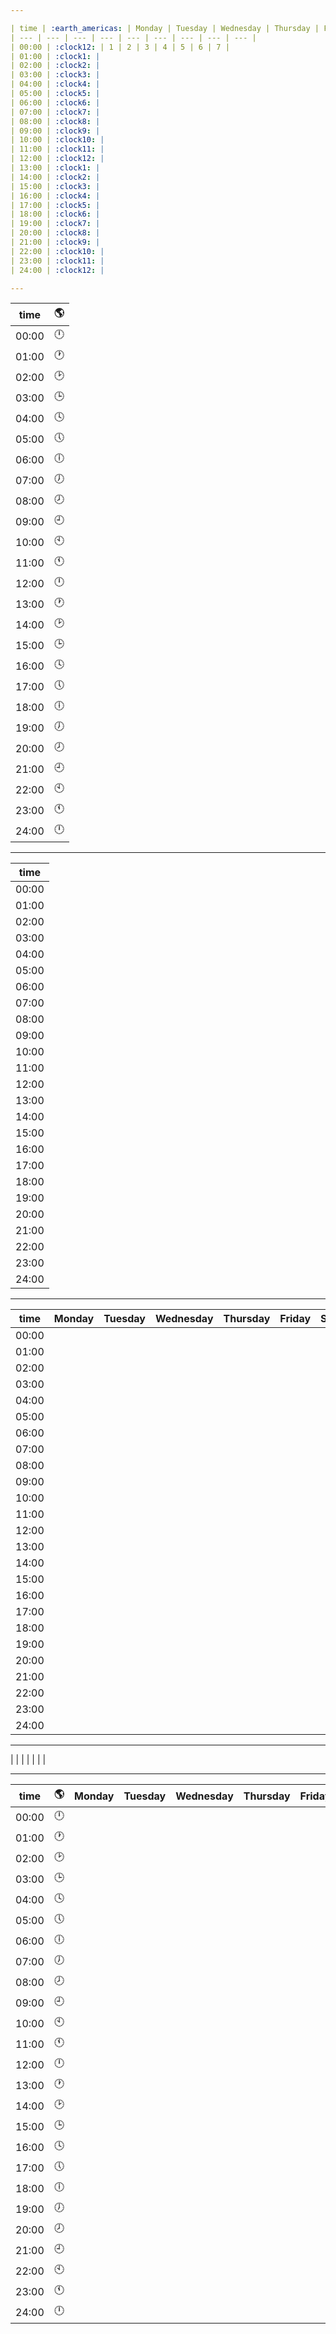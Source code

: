 ```yaml
---

| time | :earth_americas: | Monday | Tuesday | Wednesday | Thursday | Friday | Saturday | Sunday |
| --- | --- | --- | --- | --- | --- | --- | --- | --- | 
| 00:00 | :clock12: | 1 | 2 | 3 | 4 | 5 | 6 | 7 |
| 01:00 | :clock1: |
| 02:00 | :clock2: |
| 03:00 | :clock3: |
| 04:00 | :clock4: |
| 05:00 | :clock5: |
| 06:00 | :clock6: |
| 07:00 | :clock7: |
| 08:00 | :clock8: |
| 09:00 | :clock9: |
| 10:00 | :clock10: |
| 11:00 | :clock11: |
| 12:00 | :clock12: |
| 13:00 | :clock1: |
| 14:00 | :clock2: |
| 15:00 | :clock3: |
| 16:00 | :clock4: |
| 17:00 | :clock5: |
| 18:00 | :clock6: |
| 19:00 | :clock7: |
| 20:00 | :clock8: |
| 21:00 | :clock9: |
| 22:00 | :clock10: |
| 23:00 | :clock11: |
| 24:00 | :clock12: |

---
```


| time | :earth_americas: |
| --- | ---| 
| 00:00 | :clock12: |
| 01:00 | :clock1: |
| 02:00 | :clock2: |
| 03:00 | :clock3: |
| 04:00 | :clock4: |
| 05:00 | :clock5: |
| 06:00 | :clock6: |
| 07:00 | :clock7: |
| 08:00 | :clock8: |
| 09:00 | :clock9: |
| 10:00 | :clock10: |
| 11:00 | :clock11: |
| 12:00 | :clock12: |
| 13:00 | :clock1: |
| 14:00 | :clock2: |
| 15:00 | :clock3: |
| 16:00 | :clock4: |
| 17:00 | :clock5: |
| 18:00 | :clock6: |
| 19:00 | :clock7: |
| 20:00 | :clock8: |
| 21:00 | :clock9: |
| 22:00 | :clock10: |
| 23:00 | :clock11: |
| 24:00 | :clock12: |

---

| time | 
| --- | 
| 00:00 | 
| 01:00 | 
| 02:00 | 
| 03:00 | 
| 04:00 | 
| 05:00 | 
| 06:00 | 
| 07:00 | 
| 08:00 | 
| 09:00 | 
| 10:00 | 
| 11:00 | 
| 12:00 | 
| 13:00 | 
| 14:00 | 
| 15:00 | 
| 16:00 | 
| 17:00 | 
| 18:00 | 
| 19:00 | 
| 20:00 | 
| 21:00 | 
| 22:00 | 
| 23:00 | 
| 24:00 | 

---

| time | Monday | Tuesday | Wednesday | Thursday | Friday | Saturday | Sunday |
| --- | --- | --- | --- | --- | --- | --- | --- |
| 00:00 | 
| 01:00 | 
| 02:00 | 
| 03:00 | 
| 04:00 | 
| 05:00 | 
| 06:00 | 
| 07:00 | 
| 08:00 | 
| 09:00 | 
| 10:00 | 
| 11:00 | 
| 12:00 | 
| 13:00 | 
| 14:00 | 
| 15:00 | 
| 16:00 | 
| 17:00 | 
| 18:00 | 
| 19:00 | 
| 20:00 | 
| 21:00 | 
| 22:00 | 
| 23:00 | 
| 24:00 | 

---

  |  |  |  |  |  |  |
  
  ---

| time | :earth_americas: | Monday | Tuesday | Wednesday | Thursday | Friday | Saturday | Sunday |
| --- | --- | --- | --- | --- | --- | --- | --- | ---| 
| 00:00 | :clock12: |
| 01:00 | :clock1: |
| 02:00 | :clock2: |
| 03:00 | :clock3: |
| 04:00 | :clock4: |
| 05:00 | :clock5: |
| 06:00 | :clock6: |
| 07:00 | :clock7: |
| 08:00 | :clock8: |
| 09:00 | :clock9: |
| 10:00 | :clock10: |
| 11:00 | :clock11: |
| 12:00 | :clock12: |
| 13:00 | :clock1: |
| 14:00 | :clock2: |
| 15:00 | :clock3: |
| 16:00 | :clock4: |
| 17:00 | :clock5: |
| 18:00 | :clock6: |
| 19:00 | :clock7: |
| 20:00 | :clock8: |
| 21:00 | :clock9: |
| 22:00 | :clock10: |
| 23:00 | :clock11: |
| 24:00 | :clock12: |
